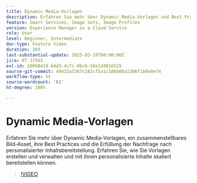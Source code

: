 ```yaml
---
title: Dynamic Media-Vorlagen
description: Erfahren Sie mehr über Dynamic Media-Vorlagen und Best Practices zur Optimierung der Medienverwaltung und der Inhaltsbereitstellung für eine bessere Leistung.
feature: Smart Services, Image Sets, Image Profiles
version: Experience Manager as a Cloud Service
role: User
level: Beginner, Intermediate
doc-type: Feature Video
duration: 383
last-substantial-update: 2025-03-18T00:00:00Z
jira: KT-17563
exl-id: 28098410-64d3-4cfc-8bc6-56e1d4016525
source-git-commit: 48433a5367c281cf5a1c106b08a1306f1b0e8ef4
workflow-type: ht
source-wordcount: '61'
ht-degree: 100%

---
```


# Dynamic Media-Vorlagen

Erfahren Sie mehr über Dynamic Media-Vorlagen, ein zusammenstellbares Bild-Asset, ihre Best Practices und die Erfüllung der Nachfrage nach personalisierter Inhaltsbereitstellung. Erfahren Sie, wie Sie Vorlagen erstellen und verwalten und mit ihnen personalisierte Inhalte skaliert bereitstellen können.

>[!VIDEO](https://video.tv.adobe.com/v/3451736/?learn=on&enablevpops&captions=ger)
